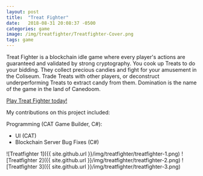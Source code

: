 ```yaml
---
layout: post
title:  "Treat Fighter"
date:   2018-08-31 20:08:37 -0500
categories: game
image: /img/treatfighter/Treatfighter-Cover.png
tags: game
---
```

Treat Fighter is a blockchain idle game where every player's actions are guaranteed and validated by strong cryptography. You cook up Treats to do your bidding. They collect precious candies and fight for your amusement in the Coliseum. Trade Treats with other players, or deconstruct underperforming Treats to extract candy from them. Domination is the name of the game in the land of Canedoom.

[Play Treat Fighter today!](http://www.treatfighter.com/)



My contributions on this project included:

Programming (CAT Game Builder, C#):
* UI (CAT)
* Blockchain Server Bug Fixes (C#)

![Treatfighter 1]({{ site.github.url }}/img/treatfighter/treatfighter-1.png)
![Treatfighter 2]({{ site.github.url }}/img/treatfighter/treatfighter-2.png)
![Treatfighter 3]({{ site.github.url }}/img/treatfighter/treatfighter-3.png)
